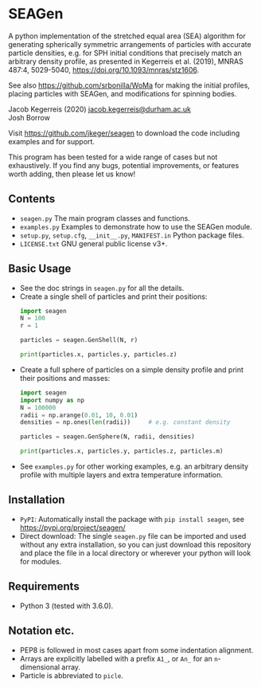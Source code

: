 SEAGen
======

A python implementation of the stretched equal area (SEA) algorithm for
generating spherically symmetric arrangements of particles with accurate
particle densities, e.g. for SPH initial conditions that precisely match an
arbitrary density profile, as presented in Kegerreis et al. (2019), MNRAS 487:4, 
5029-5040, https://doi.org/10.1093/mnras/stz1606.

See also https://github.com/srbonilla/WoMa for making the initial profiles, 
placing particles with SEAGen, and modifications for spinning bodies.

Jacob Kegerreis (2020) jacob.kegerreis@durham.ac.uk  
Josh Borrow

Visit https://github.com/jkeger/seagen to download the code including examples
and for support.

This program has been tested for a wide range of cases but not exhaustively. If
you find any bugs, potential improvements, or features worth adding, then please
let us know!


Contents
--------
+ `seagen.py` The main program classes and functions.
+ `examples.py` Examples to demonstrate how to use the SEAGen module.
+ `setup.py`, `setup.cfg`, `__init__.py`, `MANIFEST.in` Python package files.
+ `LICENSE.txt` GNU general public license v3+.


Basic Usage
-----------
+ See the doc strings in `seagen.py` for all the details.
+ Create a single shell of particles and print their positions:
    ```python
    import seagen
    N = 100
    r = 1

    particles = seagen.GenShell(N, r)

    print(particles.x, particles.y, particles.z)
    ```
+ Create a full sphere of particles on a simple density profile and print their
    positions and masses:
    ```python
    import seagen
    import numpy as np
    N = 100000
    radii = np.arange(0.01, 10, 0.01)
    densities = np.ones(len(radii))     # e.g. constant density

    particles = seagen.GenSphere(N, radii, densities)

    print(particles.x, particles.y, particles.z, particles.m)
    ```
+ See `examples.py` for other working examples, e.g. an arbitrary density
    profile with multiple layers and extra temperature information.


Installation
------------
+ `PyPI`: Automatically install the package with `pip install seagen`, see
    https://pypi.org/project/seagen/
+ Direct download: The single `seagen.py` file can be imported and used without
    any extra installation, so you can just download this repository and place
    the file in a local directory or wherever your python will look for modules.


Requirements
------------
+ Python 3 (tested with 3.6.0).


Notation etc.
-------------
+ PEP8 is followed in most cases apart from some indentation alignment.
+ Arrays are explicitly labelled with a prefix `A1_`, or `An_` for an
    `n`-dimensional array.
+ Particle is abbreviated to `picle`.
